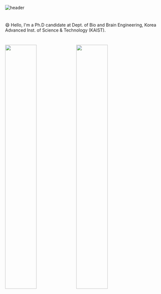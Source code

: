 ![header](https://capsule-render.vercel.app/api?type=transparent&color=black&height=300&section=header&text=Jeongsol%20Kim&fontSize=50)

#

😄 Hello, I'm a Ph.D candidate at Dept. of Bio and Brain Engineering, Korea Advanced Inst. of Science & Technology (KAIST).


#

<a>
<img align="center" src="https://github-readme-stats.vercel.app/api/top-langs/?username=jeongsol-kim&layout=compact&theme=dracula" width="45%">
<img align="center" src="https://github-readme-stats.vercel.app/api?username=jeongsol-kim&show_icons=true&theme=dracula" width="45%">
</a>
